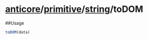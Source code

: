 # [anticore](../../../../../#reference)/[primitive](../../#reference)/[string](../#reference)/<a name="reference">toDOM</a>

##Usage

```js
toDOM(data)
```
